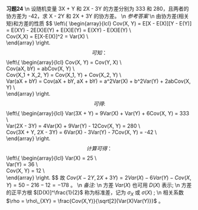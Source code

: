 **习题24** \n 设随机变量 3X + Y 和 2X - 3Y 的方差分别为 333 和 280，且两者的协方差为 -42，求 X - 2Y 和 2X + 3Y 的协方差。 \n *参考答案* \n 由协方差(相关矩)和方差的性质
            $$
            \left\\{
            \begin{array}{lcl}
            Cov(X, Y) = E[X - E(X)][Y - E(Y)] = E(XY) - 2E(X)E(Y) + E(X)E(Y) = E(XY) - E(X)E(Y) \\\
            Cov(X,X) = E[X-E(X)]^2 = Var(X) \\\
            \end{array}
            \right.
            $$
            可知：
            $$
            \left\\{
            \begin{array}{lcl}
            Cov(X, Y) = Cov(Y, X) \\\
            Cov(aX, bY) = abCov(X, Y) \\\
            Cov(X_1 + X\_2, Y) = Cov(X\_1, Y) + Cov(X\_2, Y) \\\
            Var(aX + bY) = Cov(aX + bY, aX + bY) = a^2Var(X) + b^2Var(Y) + 2abCov(X, Y)  \\\
            \end{array}
            \right.
            $$
            可得:
            $$
            \left\\{
            \begin{array}{lcl}
            Var(3X + Y) = 9Var(X) + Var(Y) + 6Cov(X, Y) = 333 \\\
            Var(2X - 3Y) = 4Var(X) + 9Var(Y) - 12Cov(X, Y) = 280 \\\
            Cov(3X + Y, 2X - 3Y) = 6Var(X) - 3Var(Y) - 7Cov(X, Y) = -42 \\\
            \end{array}
            \right.
            $$
            计算可得：
            $$
            \left\\{
            \begin{array}{lcl}
            Var(X) = 25 \\\
            Var(Y) = 36 \\\
            Cov(X, Y) = 12 \\\
            \end{array}
            \right.
            $$
            故 $Cov(X - 2Y, 2X + 3Y) = 2Var(X) - 6Var(Y) - Cov(X, Y) = 50 - 216 - 12 = -178$ 。 \n
            *备注:* \n
            方差 $Var(X)$ 也可用 $D(X)$ 表示; \n
            方差的正平方根 $[D(X)]^\frac{1}{2}$ 称为标准差，记为 $\sigma_X$ 或 $\sigma(X)$ ; \n
            相关系数 $\rho = \rho\_{XY} = \frac{Cov(X,Y)}{\sqrt[2]{Var(X)Var(Y)}}$ 。
        